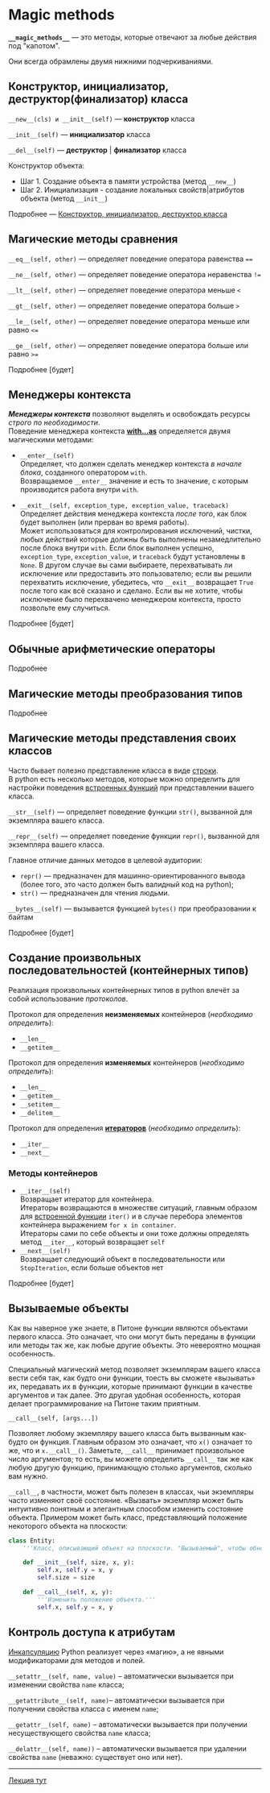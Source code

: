 # Magic methods

__`__magic_methods__`__ — это методы, которые отвечают за любые действия под "капотом".

Они всегда обрамлены двумя нижними подчеркиваниями.

## Конструктор, инициализатор, деструктор(финализатор) класса

`__new__(cls) и __init__(self)` — **конструктор** класса

`__init__(self)` — **инициализатор** класса 

`__del__(self)` — **деструктор** | **финализатор** класса

Конструктор объекта:
- Шаг 1. Создание объекта в памяти устройства (метод `__new__`) <br>
- Шаг 2. Инициализация - создание локальных свойств|атрибутов объекта (метод `__init__`) <br>


Подробнее — [Конструктор, инициализатор, деструктор класса ](ООП-Magic-new,init,del.md)

## Магические методы сравнения

`__eq__(self, other)` — определяет поведение оператора равенства `==`

`__ne__(self, other)` — определяет поведение оператора неравенства `!=`

`__lt__(self, other)` — определяет поведение оператора меньше `<`

`__gt__(self, other)` — определяет поведение оператора больше `>`

`__le__(self, other)` — определяет поведение оператора меньше или равно `<=`

`__ge__(self, other)` — определяет поведение оператора больше или равно `>=`

Подробнее [будет]

## Менеджеры контекста

***Менеджеры контекста*** позволяют выделять и освобождать ресурсы *строго по необходимости*.<br>
Поведение менеджера контекста [**with...as**](Python-Менеджер%20контекста%20With..as.md) 
определяется двумя магическими методами:

- `__enter__(self)`<br> 
Определяет, что должен сделать менеджер контекста *в начале блока*, 
созданного оператором `with`.<br> 
Возвращаемое `__enter__` значение и есть то значение, с которым производится работа 
внутри `with`.


- `__exit__(self, exception_type, exception_value, traceback)`<br>
Определяет действия менеджера контекста *после того*, как блок будет выполнен
(или прерван во время работы).<br> 
Может использоваться для контролирования исключений, чистки, любых действий которые 
должны быть выполнены незамедлительно после блока внутри `with`. 
Если блок выполнен успешно, `exception_type`, `exception_value`, и `traceback` будут 
установлены в `None`. 
В другом случае вы сами выбираете, перехватывать ли исключение или предоставить 
это пользователю; если вы решили перехватить исключение, убедитесь, что `__exit__` 
возвращает `True` после того как всё сказано и сделано. 
Если вы не хотите, чтобы исключение было перехвачено менеджером контекста, просто позвольте ему случиться.

Подробнее [будет]

## Обычные арифметические операторы

Подробнее 

## Магические методы преобразования типов

Подробнее 

## Магические методы представления своих классов

Часто бывает полезно представление класса в виде [строки](Python-Str(строка).md). <br> 
В python есть несколько методов, которые можно определить для 
настройки поведения [встроенных функций](Python-Встроенные%20функции.md) при представлении вашего класса.

`__str__(self)` — определяет поведение функции `str()`, вызванной для экземпляра 
вашего класса.

`__repr__(self)` — определяет поведение функции `repr()`, вызванной для экземпляра 
вашего класса. 

Главное отличие данных методов в целевой аудитории:
- `repr()` — предназначен для машинно-ориентированного вывода <br> 
(более того, это часто должен быть валидный код на python); 
- `str()` — предназначен для чтения людьми.

`__bytes__(self)` — вызывается функцией `bytes()` при преобразовании к байтам

Подробнее [будет]

## Создание произвольных последовательностей (контейнерных типов)

Реализация произвольных контейнерных типов в python влечёт за собой использование 
*протоколов*.

Протокол для определения **неизменяемых** контейнеров (*необходимо определить*):
- `__len__`
- `__getitem__`

Протокол для определения **изменяемых** контейнеров (*необходимо определить*):
- `__len__`
- `__getitem__`
- `__setitem__`
- `__delitem__`

Протокол для определения [**итераторов**](../Python/Python-Iterator&Iterable.md) (*необходимо определить*):
- `__iter__`
- `__next__`

### Методы контейнеров

- `__iter__(self)`<br>
Возвращает итератор для контейнера. <br>
Итераторы возвращаются в множестве ситуаций, главным образом для 
[встроенной функции](Python-Встроенные%20функции.md) `iter()` 
и в случае перебора элементов контейнера выражением `for x in container`. <br> 
Итераторы сами по себе объекты и они тоже должны определять метод `__iter__`, 
который возвращает `self`
- `__next__(self)` <br>
Возвращает следующий объект в последовательности или `StopIteration`, 
если больше объектов нет

Подробнее [будет] 

## Вызываемые объекты
Как вы наверное уже знаете, в Питоне функции являются объектами первого класса. Это означает, что они могут быть переданы в функции или методы так же, как любые другие объекты. Это невероятно мощная особенность.

Специальный магический метод позволяет экземплярам вашего класса вести себя так, как будто они функции, тоесть вы сможете «вызывать» их, передавать их в функции, которые принимают функции в качестве аргументов и так далее. Это другая удобная особенность, которая делает программирование на Питоне таким приятным.

`__call__(self, [args...])`

Позволяет любому экземпляру вашего класса быть вызванным как-будто он функция. Главным образом это означает, что `x()` означает то же, что и `x.__call__()`. Заметьте, `__call__` принимает произвольное число аргументов; то есть, вы можете определить `__call__` так же как любую другую функцию, принимающую столько аргументов, сколько вам нужно.


`__call__`, в частности, может быть полезен в классах, чьи экземпляры часто изменяют своё состояние. «Вызвать» экземпляр может быть интуитивно понятным и элегантным способом изменить состояние объекта. Примером может быть класс, представляющий положение некоторого объекта на плоскости:
```python
class Entity:
    '''Класс, описывающий объект на плоскости. "Вызываемый", чтобы обновить позицию объекта.'''

    def __init__(self, size, x, y):
        self.x, self.y = x, y
        self.size = size

    def __call__(self, x, y):
        '''Изменить положение объекта.'''
        self.x, self.y = x, y
```

## Контроль доступа к атрибутам
[Инкапсуляцию](ООП-Инкапсуляция.md) Python реализует через «магию», а не явными модификаторами для 
методов и полей.

`__setattr__(self, name, value)` – автоматически вызывается при изменении свойства
`name` класса;

`__getattribute__(self, name)`– автоматически вызывается при получении свойства 
класса с именем `name`;

`__getattr__(self, name)` – автоматически вызывается при получении несуществующего 
свойства `name` класса;

`__delattr__(self, name))` – автоматически вызывается при удалении свойства `name` 
(неважно: существует оно или нет).

---

[Лекция тут](https://github.com/PonomaryovVladyslav/PythonCources/blob/master/lesson16.md)